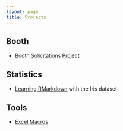 ```yaml
---
layout: page
title: Projects
---
```


## Booth

* [Booth Solicitations Project](gsb-sols-proj/)

## Statistics

* [Learning RMarkdown](demo-R-iris/) with the Iris dataset

## Tools

* [Excel Macros](https://github.com/phively/vba-the-one-macro)
